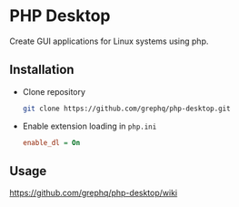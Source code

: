 # PHP Desktop
Create GUI applications for Linux systems using php.

## Installation
- Clone repository
  ```bash
  git clone https://github.com/grephq/php-desktop.git
  ```
- Enable extension loading in ```php.ini```
  ```ini
  enable_dl = On
  ```

## Usage
https://github.com/grephq/php-desktop/wiki
